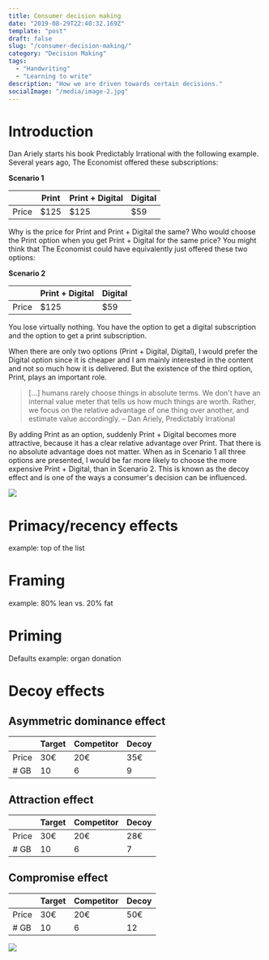 ```yaml
---
title: Consumer decision making
date: "2019-08-29T22:40:32.169Z"
template: "post"
draft: false
slug: "/consumer-decision-making/"
category: "Decision Making"
tags:
  - "Handwriting"
  - "Learning to write"
description: "How we are driven towards certain decisions."
socialImage: "/media/image-2.jpg"
---
```


# Introduction

Dan Ariely starts his book Predictably Irrational with the following example. Several years ago, The Economist offered these subscriptions:

**Scenario 1**

|        | Print  | Print + Digital | Digital |
|--------|--------|-----------------|---------|
| Price  | $125   | $125            | $59     |

Why is the price for Print and Print + Digital the same? Who would choose the Print option when you get Print + Digital for the same price?
You might think that The Economist could have equivalently just offered these two options:

**Scenario 2**

|        | Print + Digital | Digital |
|--------|-----------------|---------|
| Price  | $125            | $59     |

You lose virtually nothing. You have the option to get a digital subscription and the option to get a print subscription.

When there are only two options (Print + Digital, Digital), I would prefer the Digital option since it is cheaper and I am mainly interested in the content and not so much how it is delivered. But the existence of the third option, Print, plays an important role. 

> [...] humans rarely choose things in absolute terms. We don't have an internal value meter that tells us how much things are worth. Rather, we focus on the relative advantage of one thing over another, and estimate value accordingly. – Dan Ariely, Predictably Irrational

By adding Print as an option, suddenly Print + Digital becomes more attractive, because it has a clear relative advantage over Print. That there is no absolute advantage does not matter. When as in Scenario 1 all three options are presented, I would be far more likely to choose the more expensive Print + Digital, than in Scenario 2. This is known as the decoy effect and is one of the ways a consumer's decision can be influenced.

![](/media/economist-subscriptions-pricing.png)

# Primacy/recency effects
example: top of the list

# Framing
example: 80% lean vs. 20% fat

# Priming
Defaults
example: organ donation

# Decoy effects
## Asymmetric dominance effect

|        | Target  | Competitor | Decoy |
| -----  |----|----|----|
| Price  | 30€ | 20€ | 35€ |
| # GB   | 10 | 6  | 9 |


## Attraction effect

|        | Target  | Competitor | Decoy |
| -----  |----|----|----|
| Price  | 30€ | 20€ | 28€ |
| # GB   | 10 | 6  | 7 |

## Compromise effect

|        | Target  | Competitor | Decoy |
| -----  |---------|------------|-------|
| Price  | 30€ | 20€ | 50€ |
| # GB   | 10 | 6  | 12 |

![](/media/decoy_effects.png)
